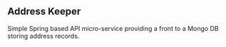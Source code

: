 ## Address Keeper
Simple Spring based API micro-service providing a front to a Mongo DB storing address records.
